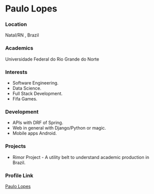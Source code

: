# Paulo Lopes

### Location

Natal/RN , Brazil

### Academics

Universidade Federal do Rio Grande do Norte

### Interests

- Software Engineering.
- Data Science.
- Full Stack Development.
- Fifa Games.

### Development

- APIs with DRF of Spring.
- Web in general with Django/Python or magic.
- Mobile apps Android.

### Projects

- Rimor Project - A utility belt to understand academic production in Brazil.

### Profile Link

[Paulo Lopes](https://github.com/lopespaulo)

